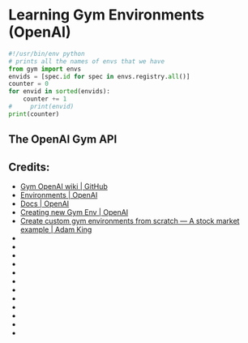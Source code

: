 # Learning Gym Environments (OpenAI)

```python
#!/usr/bin/env python
# prints all the names of envs that we have
from gym import envs
envids = [spec.id for spec in envs.registry.all()]
counter = 0
for envid in sorted(envids):
    counter += 1
#     print(envid)
print(counter)
```

## The OpenAI Gym API



## Credits:

- [Gym OpenAI wiki | GitHub](https://github.com/openai/gym/wiki)
- [Environments | OpenAI](http://gym.openai.com/envs/#classic_control)
- [Docs | OpenAI](http://gym.openai.com/docs/)
- [Creating new Gym Env | OpenAI](https://github.com/openai/gym/blob/master/docs/creating-environments.md)
- [Create custom gym environments from scratch — A stock market example | Adam King](https://towardsdatascience.com/creating-a-custom-openai-gym-environment-for-stock-trading-be532be3910e)
- []()
- []()
- []()
- []()
- []()
- []()
- []()
- []()
- []()
- []()
- []()
- []()









